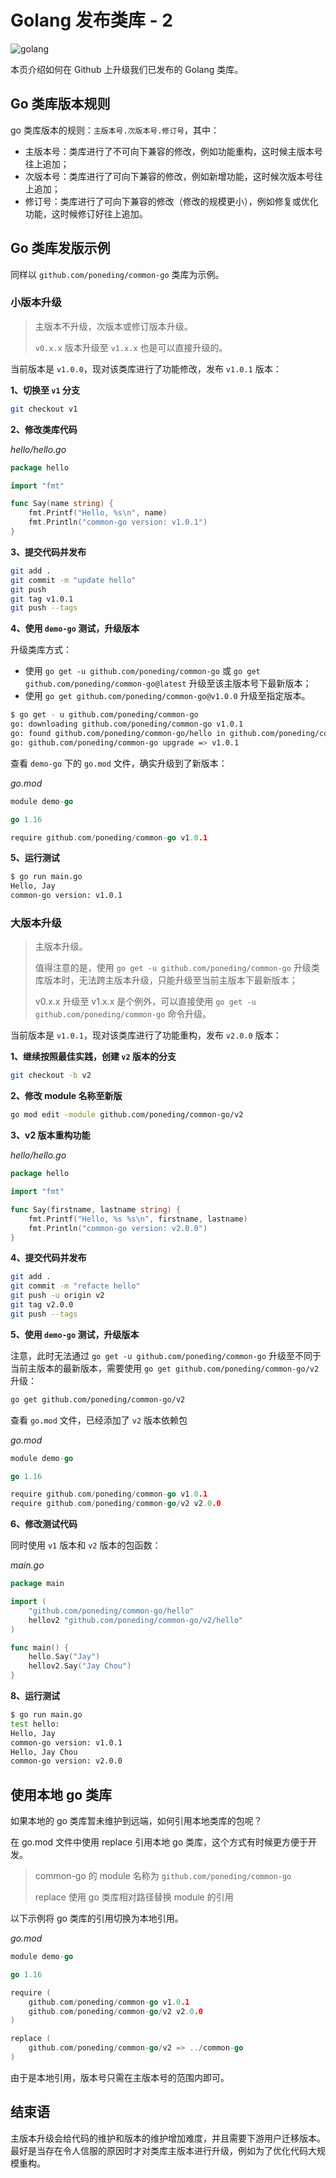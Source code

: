# Golang 发布类库 - 2

![golang](https://pding.oss-cn-hangzhou.aliyuncs.com/images/golang.png)

本页介绍如何在 Github 上升级我们已发布的 Golang 类库。

## Go 类库版本规则

go 类库版本的规则：`主版本号.次版本号.修订号`，其中：

- 主版本号：类库进行了不可向下兼容的修改，例如功能重构，这时候主版本号往上追加；
- 次版本号：类库进行了可向下兼容的修改，例如新增功能，这时候次版本号往上追加；
- 修订号：类库进行了可向下兼容的修改（修改的规模更小），例如修复或优化功能，这时候修订好往上追加。

## Go 类库发版示例

同样以 `github.com/poneding/common-go` 类库为示例。

### 小版本升级

> 主版本不升级，次版本或修订版本升级。
>
> `v0.x.x` 版本升级至 `v1.x.x` 也是可以直接升级的。

当前版本是 `v1.0.0`，现对该类库进行了功能修改，发布 `v1.0.1` 版本：

**1、切换至 `v1` 分支**

```bash
git checkout v1
```

**2、修改类库代码**

*hello/hello.go*

```go
package hello

import "fmt"

func Say(name string) {
    fmt.Printf("Hello, %s\n", name)
    fmt.Println("common-go version: v1.0.1")
}
```

**3、提交代码并发布**

```bash
git add .
git commit -m "update hello"
git push
git tag v1.0.1
git push --tags 
```

**4、使用 `demo-go` 测试，升级版本**

升级类库方式：

- 使用 `go get -u github.com/poneding/common-go` 或 `go get github.com/poneding/common-go@latest` 升级至该主版本号下最新版本；
- 使用 `go get github.com/poneding/common-go@v1.0.0` 升级至指定版本。

```bash
$ go get - u github.com/poneding/common-go
go: downloading github.com/poneding/common-go v1.0.1
go: found github.com/poneding/common-go/hello in github.com/poneding/common-go v1.0.1
go: github.com/poneding/common-go upgrade => v1.0.1
```

查看 `demo-go` 下的 `go.mod` 文件，确实升级到了新版本：

*go.mod*

```go
module demo-go

go 1.16

require github.com/poneding/common-go v1.0.1
```

**5、运行测试**

```bash
$ go run main.go
Hello, Jay
common-go version: v1.0.1
```

### 大版本升级

> 主版本升级。
>
> 值得注意的是，使用 `go get -u github.com/poneding/common-go` 升级类库版本时，无法跨主版本升级，只能升级至当前主版本下最新版本；
>
> v0.x.x 升级至 v1.x.x 是个例外，可以直接使用 `go get -u github.com/poneding/common-go` 命令升级。

当前版本是 `v1.0.1`，现对该类库进行了功能重构，发布 `v2.0.0` 版本：

**1、继续按照最佳实践，创建 `v2` 版本的分支**

```bash
git checkout -b v2
```

**2、修改 module 名称至新版**

```bash
go mod edit -module github.com/poneding/common-go/v2
```

**3、v2 版本重构功能**

*hello/hello.go*

```go
package hello

import "fmt"

func Say(firstname, lastname string) {
    fmt.Printf("Hello, %s %s\n", firstname, lastname)
    fmt.Println("common-go version: v2.0.0")
}
```

**4、提交代码并发布**

```bash
git add .
git commit -m "refacte hello"
git push -u origin v2
git tag v2.0.0
git push --tags
```

**5、使用 `demo-go` 测试，升级版本**

注意，此时无法通过 `go get -u github.com/poneding/common-go` 升级至不同于当前主版本的最新版本，需要使用 `go get github.com/poneding/common-go/v2` 升级：

```bash
go get github.com/poneding/common-go/v2
```

查看 `go.mod` 文件，已经添加了 `v2` 版本依赖包

*go.mod*

```go
module demo-go

go 1.16

require github.com/poneding/common-go v1.0.1
require github.com/poneding/common-go/v2 v2.0.0
```

**6、修改测试代码**

同时使用 `v1` 版本和 `v2` 版本的包函数：

*main.go*

```go
package main

import (
    "github.com/poneding/common-go/hello"
    hellov2 "github.com/poneding/common-go/v2/hello"
)

func main() {
    hello.Say("Jay")
    hellov2.Say("Jay Chou")
}
```

**8、运行测试**

```bash
$ go run main.go
test hello:
Hello, Jay
common-go version: v1.0.1
Hello, Jay Chou
common-go version: v2.0.0
```

## 使用本地 go 类库

如果本地的 go 类库暂未维护到远端，如何引用本地类库的包呢？

在 go.mod 文件中使用 replace 引用本地 go 类库，这个方式有时候更方便于开发。

> common-go 的 module 名称为 `github.com/poneding/common-go`
>
> replace 使用 go 类库相对路径替换 module 的引用

以下示例将 go 类库的引用切换为本地引用。

*go.mod*

```go
module demo-go

go 1.16

require (
    github.com/poneding/common-go v1.0.1
    github.com/poneding/common-go/v2 v2.0.0
)

replace (
    github.com/poneding/common-go/v2 => ../common-go
)
```

由于是本地引用，版本号只需在主版本号的范围内即可。

## 结束语

主版本升级会给代码的维护和版本的维护增加难度，并且需要下游用户迁移版本。最好是当存在令人信服的原因时才对类库主版本进行升级，例如为了优化代码大规模重构。
